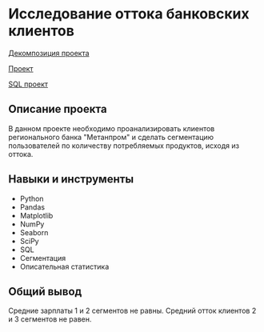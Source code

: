 # Исследование оттока банковских клиентов

[Декомпозиция проекта](https://github.com/yaricon/Portfolio/blob/main/13%20Банковские%20клиенты/Анализ%20оттока%20клиентов%20декомпозиция.ipynb)

[Проект](https://github.com/yaricon/Portfolio/blob/main/13%20Банковские%20клиенты/Анализ%20оттока%20клиентов.ipynb)

[SQL проект](https://github.com/yaricon/Portfolio/blob/main/13%20Банковские%20клиенты/Анализ%20БД%20книжного%20магазина.ipynb)

## Описание проекта

В данном проекте необходимо проанализировать клиентов регионального банка "Метанпром" и сделать сегментацию пользователей по количеству потребляемых продуктов, исходя из оттока.

## Навыки и инструменты

- Python
- Pandas
- Matplotlib
- NumPy
- Seaborn
- SciPy
- SQL
- Сегментация
- Описательная статистика


## Общий вывод

Средние зарплаты 1 и 2 сегментов не равны. Средний отток клиентов 2 и 3 сегментов не равен.

